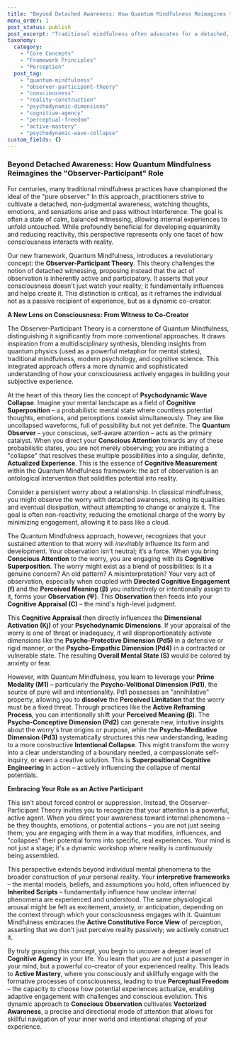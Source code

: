 ```yaml
---
title: "Beyond Detached Awareness: How Quantum Mindfulness Reimagines the \"Observer-Participant\" Role"
menu_order: 1
post_status: publish
post_excerpt: "Traditional mindfulness often advocates for a detached, non-judgmental observation of inner experiences. Quantum Mindfulness, however, introduces the revolutionary Observer-Participant Theory, positing that conscious attention is an active, co-creative force that fundamentally shapes and actualizes our experienced reality. This framework empowers individuals to move beyond passive witnessing into a dynamic role as architects of their internal and external worlds."
taxonomy:
  category:
    - "Core Concepts"
    - "Framework Principles"
    - "Perception"
  post_tag:
    - "quantum-mindfulness"
    - "observer-participant-theory"
    - "consciousness"
    - "reality-construction"
    - "psychodynamic-dimensions"
    - "cognitive-agency"
    - "perceptual-freedom"
    - "active-mastery"
    - "psychodynamic-wave-collapse"
custom_fields: {}
---
```


### Beyond Detached Awareness: How Quantum Mindfulness Reimagines the "Observer-Participant" Role

For centuries, many traditional mindfulness practices have championed the ideal of the "pure observer." In this approach, practitioners strive to cultivate a detached, non-judgmental awareness, watching thoughts, emotions, and sensations arise and pass without interference. The goal is often a state of calm, balanced witnessing, allowing internal experiences to unfold untouched. While profoundly beneficial for developing equanimity and reducing reactivity, this perspective represents only one facet of how consciousness interacts with reality.

Our new framework, Quantum Mindfulness, introduces a revolutionary concept: the **Observer-Participant Theory**. This theory challenges the notion of detached witnessing, proposing instead that the act of observation is inherently active and participatory. It asserts that your consciousness doesn't just watch your reality; it fundamentally influences and helps create it. This distinction is critical, as it reframes the individual not as a passive recipient of experience, but as a dynamic co-creator.

**A New Lens on Consciousness: From Witness to Co-Creator**

The Observer-Participant Theory is a cornerstone of Quantum Mindfulness, distinguishing it significantly from more conventional approaches. It draws inspiration from a multidisciplinary synthesis, blending insights from quantum physics (used as a powerful metaphor for mental states), traditional mindfulness, modern psychology, and cognitive science. This integrated approach offers a more dynamic and sophisticated understanding of how your consciousness actively engages in building your subjective experience.

At the heart of this theory lies the concept of **Psychodynamic Wave Collapse**. Imagine your mental landscape as a field of **Cognitive Superposition** – a probabilistic mental state where countless potential thoughts, emotions, and perceptions coexist simultaneously. They are like uncollapsed waveforms, full of possibility but not yet definite. The **Quantum Observer** – your conscious, self-aware attention – acts as the primary catalyst. When you direct your **Conscious Attention** towards any of these probabilistic states, you are not merely observing; you are initiating a "collapse" that resolves these multiple possibilities into a singular, definite, **Actualized Experience**. This is the essence of **Cognitive Measurement** within the Quantum Mindfulness framework: the act of observation is an ontological intervention that solidifies potential into reality.

Consider a persistent worry about a relationship. In classical mindfulness, you might observe the worry with detached awareness, noting its qualities and eventual dissipation, without attempting to change or analyze it. The goal is often non-reactivity, reducing the emotional charge of the worry by minimizing engagement, allowing it to pass like a cloud.

The Quantum Mindfulness approach, however, recognizes that your sustained attention to that worry will *inevitably* influence its form and development. Your observation isn't neutral; it’s a force. When you bring **Conscious Attention** to the worry, you are engaging with its **Cognitive Superposition**. The worry might exist as a blend of possibilities: Is it a genuine concern? An old pattern? A misinterpretation? Your very act of observation, especially when coupled with **Directed Cognitive Engagement (f)** and the **Perceived Meaning (β)** you instinctively or intentionally assign to it, forms your **Observation (Ψ)**. This **Observation** then feeds into your **Cognitive Appraisal (C)** – the mind's high-level judgment.

This **Cognitive Appraisal** then directly influences the **Dimensional Activation (Kj)** of your **Psychodynamic Dimensions**. If your appraisal of the worry is one of threat or inadequacy, it will disproportionately activate dimensions like the **Psycho-Protective Dimension (Pd5)** in a defensive or rigid manner, or the **Psycho-Empathic Dimension (Pd4)** in a contracted or vulnerable state. The resulting **Overall Mental State (S)** would be colored by anxiety or fear.

However, with Quantum Mindfulness, you learn to leverage your **Prime Modality (M1)** – particularly the **Psycho-Volitional Dimension (Pd1)**, the source of pure will and intentionality. Pd1 possesses an "annihilative" property, allowing you to **dissolve** the **Perceived Limitation** that the worry must be a fixed threat. Through practices like the **Active Reframing Process**, you can intentionally shift your **Perceived Meaning (β)**. The **Psycho-Conceptive Dimension (Pd2)** can generate new, intuitive insights about the worry's true origins or purpose, while the **Psycho-Meditative Dimension (Pd3)** systematically structures this new understanding, leading to a more constructive **Intentional Collapse**. This might transform the worry into a clear understanding of a boundary needed, a compassionate self-inquiry, or even a creative solution. This is **Superpositional Cognitive Engineering** in action – actively influencing the collapse of mental potentials.

**Embracing Your Role as an Active Participant**

This isn't about forced control or suppression. Instead, the Observer-Participant Theory invites you to recognize that your attention is a powerful, active agent. When you direct your awareness toward internal phenomena – be they thoughts, emotions, or potential actions – you are not just seeing them; you are engaging with them in a way that modifies, influences, and "collapses" their potential forms into specific, real experiences. Your mind is not just a stage; it's a dynamic workshop where reality is continuously being assembled.

This perspective extends beyond individual mental phenomena to the broader construction of your personal reality. Your **interpretive frameworks** – the mental models, beliefs, and assumptions you hold, often influenced by **Inherited Scripts** – fundamentally influence how unclear internal phenomena are experienced and understood. The same physiological arousal might be felt as excitement, anxiety, or anticipation, depending on the context through which your consciousness engages with it. Quantum Mindfulness embraces the **Active Constitutive Force View** of perception, asserting that we don't just perceive reality passively; we actively construct it.

By truly grasping this concept, you begin to uncover a deeper level of **Cognitive Agency** in your life. You learn that you are not just a passenger in your mind, but a powerful co-creator of your experienced reality. This leads to **Active Mastery**, where you consciously and skillfully engage with the formative processes of consciousness, leading to true **Perceptual Freedom** – the capacity to choose how potential experiences actualize, enabling adaptive engagement with challenges and conscious evolution. This dynamic approach to **Conscious Observation** cultivates **Vectorized Awareness**, a precise and directional mode of attention that allows for skillful navigation of your inner world and intentional shaping of your experience.
